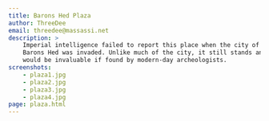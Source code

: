 ```yaml
---
title: Barons Hed Plaza
author: ThreeDee
email: threedee@massassi.net
description: >
    Imperial intelligence failed to report this place when the city of
    Barons Hed was invaded. Unlike much of the city, it still stands and
    would be invaluable if found by modern-day archeologists.
screenshots:
    - plaza1.jpg
    - plaza2.jpg
    - plaza3.jpg
    - plaza4.jpg
page: plaza.html
---
```


